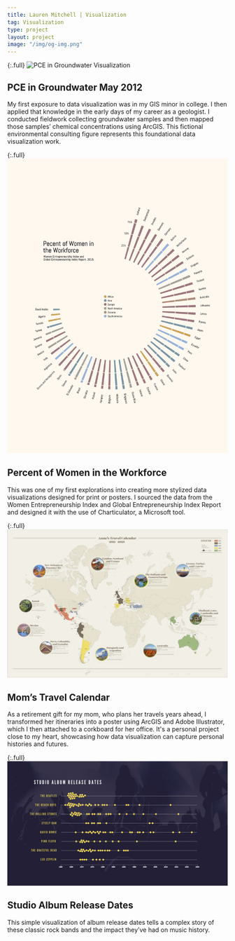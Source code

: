 ```yaml
---
title: Lauren Mitchell | Visualization
tag: Visualization
type: project
layout: project
image: "/img/og-img.png"
---
```


{:.full}
![PCE in Groundwater Visualization](/img/full/viz_water.png)

## PCE in Groundwater May 2012
My first exposure to data visualization was in my GIS minor in college. I then applied that knowledge in the early days of my career as a geologist. I conducted fieldwork collecting groundwater samples and then mapped those samples’ chemical concentrations using ArcGIS. This fictional environmental consulting figure represents this foundational data visualization work.

{:.full}
![Women in Workforce Visualization](/img/full/viz_women.png)

## Percent of Women in the Workforce
This was one of my first explorations into creating more stylized data visualizations designed for print or posters. I sourced the data from the Women Entrepreneurship Index and Global Entrepreneurship Index Report and designed it with the use of Charticulator, a Microsoft tool. 

{:.full}
![Travel Visualization](/img/full/viz_for_mom.png)

## Mom’s Travel Calendar
As a retirement gift for my mom, who plans her travels years ahead, I transformed her itineraries into a poster using ArcGIS and Adobe Illustrator, which I then attached to a corkboard for her office. It's a personal project close to my heart, showcasing how data visualization can capture personal histories and futures.

{:.full}
![Studio Albums Visualization](/img/full/viz_studio.png)

## Studio Album Release Dates
This simple visualization of album release dates tells a complex story of these classic rock bands and the impact they’ve had on music history.
